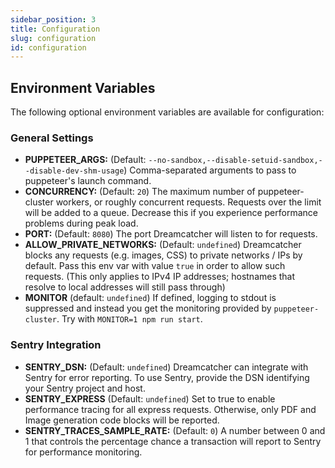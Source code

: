 ```yaml
---
sidebar_position: 3
title: Configuration
slug: configuration
id: configuration
---
```


## Environment Variables

The following optional environment variables are available for configuration:

### General Settings

- **PUPPETEER_ARGS:** (Default: `--no-sandbox,--disable-setuid-sandbox,--disable-dev-shm-usage`) Comma-separated arguments to pass to puppeteer's launch command.
- **CONCURRENCY:** (Default: `20`) The maximum number of puppeteer-cluster workers, or roughly concurrent requests. Requests over the limit will be added to a queue. Decrease this if you experience performance problems during peak load.
- **PORT:** (Default: `8080`) The port Dreamcatcher will listen to for requests.
- **ALLOW_PRIVATE_NETWORKS:** (Default: `undefined`) Dreamcatcher blocks any requests (e.g. images, CSS) to private networks / IPs by default. Pass this env var with value `true` in order to allow such requests. (This only applies to IPv4 IP addresses; hostnames that resolve to local addresses will still pass through)
- **MONITOR** (default: `undefined`) If defined, logging to stdout is suppressed and instead you get the monitoring provided by `puppeteer-cluster`. Try with `MONITOR=1 npm run start`.

### Sentry Integration

- **SENTRY_DSN:** (Default: `undefined`) Dreamcatcher can integrate with Sentry for error reporting. To use Sentry, provide the DSN identifying your Sentry project and host.
- **SENTRY_EXPRESS** (Default: `undefined`) Set to true to enable performance tracing for all express requests. Otherwise, only PDF and Image generation code blocks will be reported.
- **SENTRY_TRACES_SAMPLE_RATE:** (Default: `0`) A number between 0 and 1 that controls the percentage chance a transaction will report to Sentry for performance monitoring.

